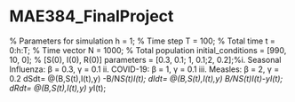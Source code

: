 # MAE384_FinalProject
% Parameters for simulation
h = 1; % Time step
T = 100; % Total time
t = 0:h:T; % Time vector
N = 1000; % Total population
initial_conditions = [990, 10, 0]; % [S(0), I(0), R(0)]
parameters = [0.3, 0.1; 1, 0.1;2, 0.2];%i. Seasonal Influenza: β = 0.3, γ = 0.1 ii. COVID-19: β = 1, γ = 0.1 iii. Measles: β = 2, γ = 0.2
dSdt= @(B,S(t),I(t),y) -B/N*S(t)*I(t);
dIdt= @(B,S(t),I(t),y) B/N*S(t)*I(t)-y*I(t);
dRdt= @(B,S(t),I(t),y) y*I(t);
